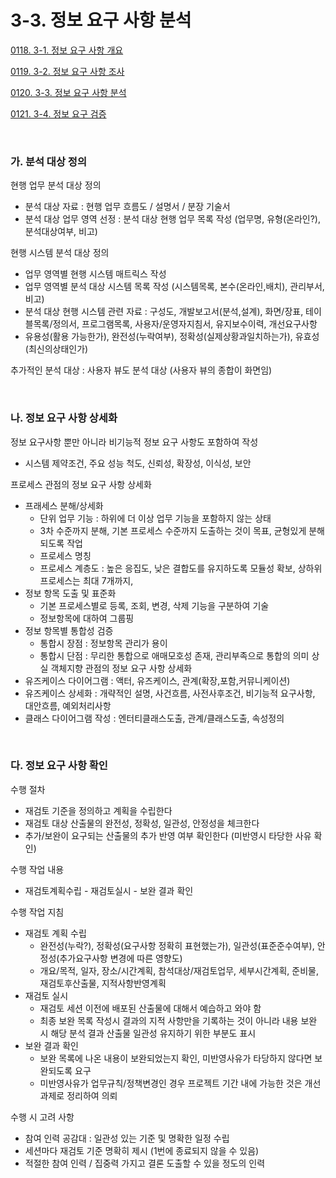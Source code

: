 # 3-3. 정보 요구 사항 분석

<p> <a href="./study_0118.html">0118. 3-1. 정보 요구 사항 개요</a> </p>
<p> <a href="./study_0119.html">0119. 3-2. 정보 요구 사항 조사</a> </p>
<p> <a href="./study_0120.html">0120. 3-3. 정보 요구 사항 분석</a> </p>
<p> <a href="./study_0121.html">0121. 3-4. 정보 요구 검증</a> </p>

<br>


### **가. 분석 대상 정의** 

현행 업무 분석 대상 정의
- 분석 대상 자료 : 현행 업무 흐름도 / 설명서 / 분장 기술서
- 분석 대상 업무 영역 선정 : 분석 대상 현행 업무 목록 작성 (업무명, 유형(온라인?), 분석대상여부, 비고)

현행 시스템 분석 대상 정의
- 업무 영역별 현행 시스템 매트릭스 작성
- 업무 영역별 분석 대상 시스템 목록 작성 (시스템목록, 본수(온라인,배치), 관리부서, 비고)
- 분석 대상 현행 시스템 관련 자료 : 구성도, 개발보고서(분석,설계), 화면/장표, 테이블목록/정의서, 프로그램목록, 사용자/운영자지침서, 유지보수이력, 개선요구사항
- 유용성(활용 가능한가), 완전성(누락여부), 정확성(실제상황과일치하는가), 유효성(최신의상태인가)

추가적인 분석 대상 : 사용자 뷰도 분석 대상 (사용자 뷰의 종합이 화면임)

<br>


### **나. 정보 요구 사항 상세화** 

정보 요구사항 뿐만 아니라 비기능적 정보 요구 사항도 포함하여 작성
- 시스템 제약조건, 주요 성능 척도, 신뢰성, 확장성, 이식성, 보안

프로세스 관점의 정보 요구 사항 상세화
- 프래세스 분해/상세화
  - 단위 업무 기능 : 하위에 더 이상 업무 기능을 포함하지 않는 상태
  - 3차 수준까지 분해, 기본 프로세스 수준까지 도출하는 것이 목표, 균형있게 분해되도록 작업
  - 프로세스 명칭
  - 프로세스 계층도 : 높은 응집도, 낮은 결합도를 유지하도록 모듈성 확보, 상하위 프로세스는 최대 7개까지, 
- 정보 항목 도출 및 표준화
  - 기본 프로세스별로 등록, 조회, 변경, 삭제 기능을 구분하여 기술
  - 정보항목에 대하여 그룹핑
- 정보 항목별 통합성 검증
  - 통합시 장점 : 정보항목 관리가 용이
  - 통합시 단점 : 무리한 통합으로 애매모호성 존재, 관리부족으로 통합의 의미 상실
객체지향 관점의 정보 요구 사항 상세화
- 유즈케이스 다이어그램 : 액터, 유즈케이스, 관계(확장,포함,커뮤니케이션)
- 유즈케이스 상세화 : 개략적인 설명, 사건흐름, 사전사후조건, 비기능적 요구사항, 대안흐름, 예외처리사항
- 클래스 다이어그램 작성 : 엔터티클래스도출, 관계/클래스도출, 속성정의

<br>


### **다. 정보 요구 사항 확인** 

수행 절차
- 재검토 기준을 정의하고 계획을 수립한다
- 재검토 대상 산출물의 완전성, 정확성, 일관성, 안정성을 체크한다
- 추가/보완이 요구되는 산출물의 추가 반영 여부 확인한다 (미반영시 타당한 사유 확인)

수행 작업 내용
- 재검토계획수립 - 재검토실시 - 보완 결과 확인

수행 작업 지침
- 재검토 계획 수립 
  - 완전성(누락?), 정확성(요구사항 정확히 표현했는가), 일관성(표준준수여부), 안정성(추가요구사항 변경에 따른 영향도)
  - 개요/목적, 일자, 장소/시간계획, 참석대상/재검토업무, 세부시간계획, 준비물, 재검토후산출물, 지적사항반영계획
- 재검토 실시
  - 재검토 세션 이전에 배포된 산출물에 대해서 예습하고 와야 함
  - 최종 보완 목록 작성시 결과의 지적 사항만을 기록하는 것이 아니라 내용 보완 시 해당 분석 결과 산출물 일관성 유지하기 위한 부분도 표시
- 보완 결과 확인
  - 보완 목록에 나온 내용이 보완되었는지 확인, 미반영사유가 타당하지 않다면 보완되도록 요구
  - 미반영사유가 업무규칙/정책변경인 경우 프로젝트 기간 내에 가능한 것은 개선과제로 정리하여 의뢰

수행 시 고려 사항
- 참여 인력 공감대 : 일관성 있는 기준 및 명확한 일정 수립
- 세션마다 재검토 기준 명확히 제시 (1번에 종료되지 않을 수 있음)
- 적절한 참여 인력 / 집중력 가지고 결론 도출할 수 있을 정도의 인력
